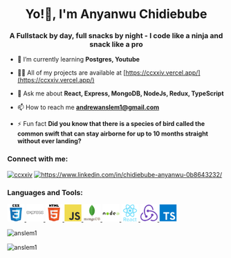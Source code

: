 <h1 align="center">Yo!👋, I'm Anyanwu Chidiebube</h1>
<h3 align="center">A Fullstack by day, full snacks by night - I code like a ninja and snack like a pro</h3>

- 🌱 I’m currently learning **Postgres, Youtube**

- 👨‍💻 All of my projects are available at [https://ccxxiv.vercel.app/](https://ccxxiv.vercel.app/)

- 💬 Ask me about **React, Express, MongoDB, NodeJs, Redux, TypeScript**

- 📫 How to reach me **andrewanslem1@gmail.com**

- ⚡ Fun fact **Did you know that there is a species of bird called the common swift that can stay airborne for up to 10 months straight without ever landing?**

<h3 align="left">Connect with me:</h3>
<p align="left">
<a href="https://twitter.com/ccxxiv" target="blank"><img align="center" src="https://raw.githubusercontent.com/rahuldkjain/github-profile-readme-generator/master/src/images/icons/Social/twitter.svg" alt="ccxxiv" height="30" width="40" /></a>
<a href="https://linkedin.com/in/https://www.linkedin.com/in/chidiebube-anyanwu-0b8643232/" target="blank"><img align="center" src="https://raw.githubusercontent.com/rahuldkjain/github-profile-readme-generator/master/src/images/icons/Social/linked-in-alt.svg" alt="https://www.linkedin.com/in/chidiebube-anyanwu-0b8643232/" height="30" width="40" /></a>
</p>

<h3 align="left">Languages and Tools:</h3>
<p align="left"> <a href="https://www.w3schools.com/css/" target="_blank" rel="noreferrer"> <img src="https://raw.githubusercontent.com/devicons/devicon/master/icons/css3/css3-original-wordmark.svg" alt="css3" width="40" height="40"/> </a> <a href="https://expressjs.com" target="_blank" rel="noreferrer"> <img src="https://raw.githubusercontent.com/devicons/devicon/master/icons/express/express-original-wordmark.svg" alt="express" width="40" height="40"/> </a> <a href="https://www.w3.org/html/" target="_blank" rel="noreferrer"> <img src="https://raw.githubusercontent.com/devicons/devicon/master/icons/html5/html5-original-wordmark.svg" alt="html5" width="40" height="40"/> </a> <a href="https://developer.mozilla.org/en-US/docs/Web/JavaScript" target="_blank" rel="noreferrer"> <img src="https://raw.githubusercontent.com/devicons/devicon/master/icons/javascript/javascript-original.svg" alt="javascript" width="40" height="40"/> </a> <a href="https://www.mongodb.com/" target="_blank" rel="noreferrer"> <img src="https://raw.githubusercontent.com/devicons/devicon/master/icons/mongodb/mongodb-original-wordmark.svg" alt="mongodb" width="40" height="40"/> </a> <a href="https://nodejs.org" target="_blank" rel="noreferrer"> <img src="https://raw.githubusercontent.com/devicons/devicon/master/icons/nodejs/nodejs-original-wordmark.svg" alt="nodejs" width="40" height="40"/> </a> <a href="https://reactjs.org/" target="_blank" rel="noreferrer"> <img src="https://raw.githubusercontent.com/devicons/devicon/master/icons/react/react-original-wordmark.svg" alt="react" width="40" height="40"/> </a> <a href="https://redux.js.org" target="_blank" rel="noreferrer"> <img src="https://raw.githubusercontent.com/devicons/devicon/master/icons/redux/redux-original.svg" alt="redux" width="40" height="40"/> </a> <a href="https://www.typescriptlang.org/" target="_blank" rel="noreferrer"> <img src="https://raw.githubusercontent.com/devicons/devicon/master/icons/typescript/typescript-original.svg" alt="typescript" width="40" height="40"/> </a> </p>

<p><img align="center" src="https://github-readme-stats.vercel.app/api/top-langs?username=anslem1&show_icons=true&locale=en&layout=compact" alt="anslem1" /></p>

<p><img align="center" src="https://github-readme-streak-stats.herokuapp.com/?user=anslem1&" alt="anslem1" /></p>
